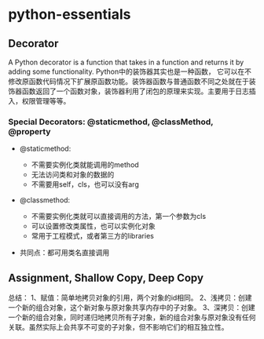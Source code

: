 # python-essentials

## Decorator
A Python decorator is a function that takes in a function and returns it by adding some functionality.
Python中的装饰器其实也是一种函数， 它可以在不修改原函数代码情况下扩展原函数功能。装饰器函数与普通函数不同之处就在于装饰器函数返回了一个函数对象，装饰器利用了闭包的原理来实现。主要用于日志插入，权限管理等等。

### Special Decorators: @staticmethod, @classMethod, @property
- @staticmethod: 
  - 不需要实例化类就能调用的method
  - 无法访问类和对象的数据的
  - 不需要用self，cls，也可以没有arg
- @classmethod: 
  - 不需要实例化类就可以直接调用的方法，第一个参数为cls
  - 可以设置修改类属性，也可以实例化对象
  - 常用于工程模式，或者第三方的libraries

- 共同点：都可用类名直接调用


## Assignment, Shallow Copy, Deep Copy
总结：
1、赋值：简单地拷贝对象的引用，两个对象的id相同。
2、浅拷贝：创建一个新的组合对象，这个新对象与原对象共享内存中的子对象。
3、深拷贝：创建一个新的组合对象，同时递归地拷贝所有子对象，新的组合对象与原对象没有任何关联。虽然实际上会共享不可变的子对象，但不影响它们的相互独立性。